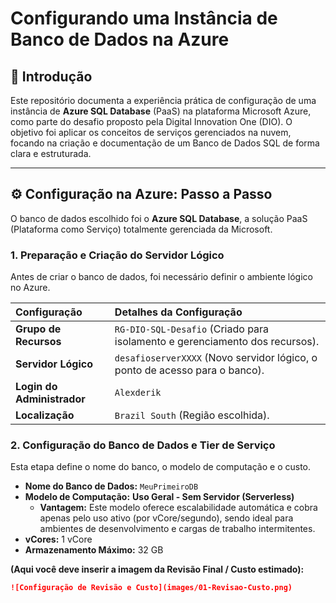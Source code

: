 # Configurando uma Instância de Banco de Dados na Azure

## 🚀 Introdução

Este repositório documenta a experiência prática de configuração de uma instância de **Azure SQL Database** (PaaS) na plataforma Microsoft Azure, como parte do desafio proposto pela Digital Innovation One (DIO). O objetivo foi aplicar os conceitos de serviços gerenciados na nuvem, focando na criação e documentação de um Banco de Dados SQL de forma clara e estruturada.

---

## ⚙️ Configuração na Azure: Passo a Passo

O banco de dados escolhido foi o **Azure SQL Database**, a solução PaaS (Plataforma como Serviço) totalmente gerenciada da Microsoft.

### 1. Preparação e Criação do Servidor Lógico

Antes de criar o banco de dados, foi necessário definir o ambiente lógico no Azure.

| Configuração | Detalhes da Configuração |
| :--- | :--- |
| **Grupo de Recursos** | `RG-DIO-SQL-Desafio` (Criado para isolamento e gerenciamento dos recursos). |
| **Servidor Lógico** | `desafioserverXXXX` (Novo servidor lógico, o ponto de acesso para o banco). |
| **Login do Administrador** | `Alexderik` |
| **Localização** | `Brazil South` (Região escolhida). |

### 2. Configuração do Banco de Dados e Tier de Serviço

Esta etapa define o nome do banco, o modelo de computação e o custo.

* **Nome do Banco de Dados:** `MeuPrimeiroDB`
* **Modelo de Computação:** **Uso Geral - Sem Servidor (Serverless)**
    * **Vantagem:** Este modelo oferece escalabilidade automática e cobra apenas pelo uso ativo (por vCore/segundo), sendo ideal para ambientes de desenvolvimento e cargas de trabalho intermitentes.
* **vCores:** 1 vCore
* **Armazenamento Máximo:** 32 GB

**(Aqui você deve inserir a imagem da Revisão Final / Custo estimado):**
```markdown
![Configuração de Revisão e Custo](images/01-Revisao-Custo.png)
